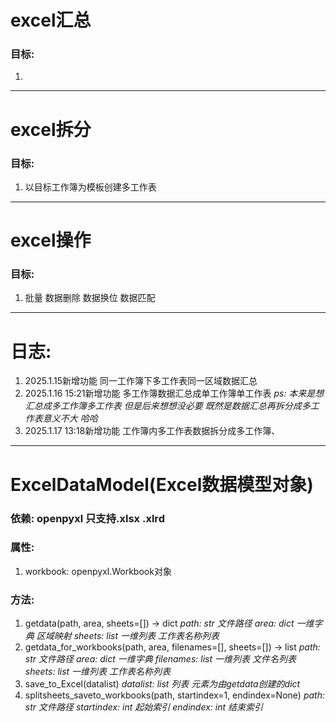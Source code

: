 # excel汇总
### 目标:
1. 
---
# excel拆分
### 目标:
1. 以目标工作簿为模板创建多工作表
---
# excel操作
### 目标:
1. 批量 数据删除 数据换位 数据匹配
---
# 日志:
1. 2025.1.15新增功能 同一工作簿下多工作表同一区域数据汇总 
2. 2025.1.16 15:21新增功能 多工作簿数据汇总成单工作簿单工作表 
*ps: 本来是想汇总成多工作簿多工作表 但是后来想想没必要 既然是数据汇总再拆分成多工作表意义不大 哈哈*
3. 2025.1.17 13:18新增功能 工作簿内多工作表数据拆分成多工作簿、
---
# ExcelDataModel(Excel数据模型对象)
### 依赖: openpyxl 只支持.xlsx .xlrd
### 属性:
1. workbook: openpyxl.Workbook对象
### 方法:
1. getdata(path, area, sheets=[]) -> dict
    *path: str 文件路径*
    *area: dict 一维字典 区域映射*
    *sheets: list 一维列表 工作表名称列表*
    </br>
2. getdata_for_workbooks(path, area, filenames=[], sheets=[]) -> list
    *path: str 文件路径*
    *area: dict 一维字典*
    *filenames: list 一维列表 文件名列表*
    *sheets: list 一维列表 工作表名称列表*
    </br>
3. save_to_Excel(datalist)
    *datalist: list 列表 元素为由getdata创建的dict*
    </br>
4. splitsheets_saveto_workbooks(path, startindex=1, endindex=None)
    *path: str 文件路径*
    *startindex: int 起始索引*
    *endindex: int 结束索引*


